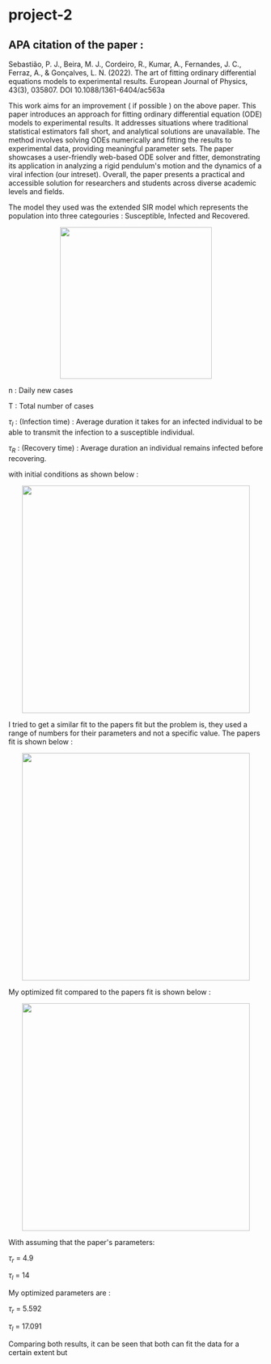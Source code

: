 # project-2

## APA citation of the paper :
Sebastião, P. J., Beira, M. J., Cordeiro, R., Kumar, A., Fernandes, J. C., Ferraz, A., & Gonçalves, L. N. (2022). The art of fitting ordinary differential equations models to experimental results. European Journal of Physics, 43(3), 035807. DOI 10.1088/1361-6404/ac563a

This work aims for an improvement ( if possible ) on the above paper. This paper introduces an approach for fitting ordinary differential equation (ODE) models to experimental results. It addresses situations where traditional statistical estimators fall short, and analytical solutions are unavailable. The method involves solving ODEs numerically and fitting the results to experimental data, providing meaningful parameter sets. The paper showcases a user-friendly web-based ODE solver and fitter, demonstrating its application in analyzing a rigid pendulum's motion and the dynamics of a viral infection (our intreset). Overall, the paper presents a practical and accessible solution for researchers and students across diverse academic levels and fields.

The model they used was the extended SIR model which represents the population into three categouries : Susceptible, Infected and Recovered.
<p align="center">
  <img src="https://github.com/baa151/project-2/assets/123330888/1f234564-925d-4776-8a84-8ea0f7c22913" width="300"><br>
</p>

n : Daily new cases

T : Total number of cases

$\tau_I$ : (Infection time) : Average duration it takes for an infected individual to be able to transmit the infection to a susceptible individual.

$\tau_R$ : (Recovery time) :  Average duration an individual remains infected before recovering. 

with initial conditions as shown below : 

<p align="center">
  <img src="https://github.com/baa151/project-2/assets/123330888/1044d81d-2e1c-4f6a-82b5-d18289797700" width="450"><br>
</p>


I tried to get a similar fit to the papers fit but the problem is, they used a range of numbers for their parameters and not a specific value. The papers fit is shown below : 


<p align="center">
  <img src="https://github.com/baa151/project-2/assets/123330888/5d8edf39-bdbb-4753-9378-3baebe43a2f9" width="450"><br>
</p>

My optimized fit compared to the papers fit is shown below : 

<p align="center">
  <img src="https://github.com/baa151/project-2/assets/123330888/8cf2950f-9d49-4b61-8b35-3c8e8243f1ec" height="450"> <br>
</p>

With assuming that the paper's parameters:

$\tau_r$  = 4.9  

$\tau_I$ = 14

My optimized parameters are :

$\tau_r$  = 5.592 

$\tau_I$ = 17.091

Comparing both results, it can be seen that both can fit the data for a certain extent but 
